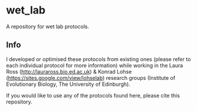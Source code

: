 # wet_lab
A repository for wet lab protocols.

## Info

I developed or optimised these protocols from existing ones (please refer to each individual protocol for more information) while working in the Laura Ross (http://lauraross.bio.ed.ac.uk) & Konrad Lohse (https://sites.google.com/view/lohselab) research groups (Institute of Evolutionary Biology, The University of Edinburgh).

If you would like to use any of the protocols found here, please cite this repository.
